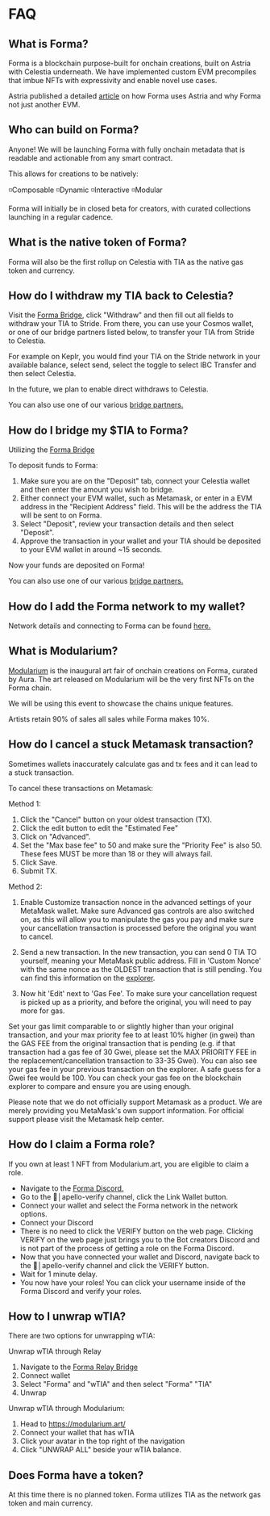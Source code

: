 # FAQ

## What is Forma?
Forma is a blockchain purpose-built for onchain creations, built on Astria with Celestia underneath. We have implemented custom EVM precompiles that imbue NFTs with expressivity and enable novel use cases.

Astria published a detailed [article](https://www.astria.org/blog/how-forma-uses-the-astria-stack) on how Forma uses Astria and why Forma not just another EVM. 

## Who can build on Forma?
Anyone! We will be launching Forma with fully onchain metadata that is readable and actionable from any smart contract. 

This allows for creations to be natively:

◽️Composable
◽️Dynamic
◽️Interactive
◽️Modular

Forma will initially be in closed beta for creators, with curated collections launching in a regular cadence.

## What is the native token of Forma?
Forma will also be the first rollup on Celestia with TIA as the native gas token and currency.

## How do I withdraw my TIA back to Celestia?
Visit the [Forma Bridge](https://bridge.forma.art/), click "Withdraw" and then fill out all fields to withdraw your TIA to Stride. From there, you can use your Cosmos wallet, or one of our bridge partners listed below, to transfer your TIA from Stride to Celestia. 

For example on Keplr, you would find your TIA on the Stride network in your available balance, select send, select the toggle to select IBC Transfer and then select Celestia.

In the future, we plan to enable direct withdraws to Celestia.

You can also use one of our various [bridge partners.](bridge/how-to-use#alternate-bridge-options)

## How do I bridge my $TIA to Forma?
Utilizing the [Forma Bridge](https://bridge.forma.art/)

To deposit funds to Forma:
1. Make sure you are on the "Deposit" tab, connect your Celestia wallet and then enter the amount you wish to bridge.
2. Either connect your EVM wallet, such as Metamask, or enter in a EVM address in the "Recipient Address" field. This will be the address the TIA will be sent to on Forma.
3. Select "Deposit", review your transaction details and then select "Deposit".
4. Approve the transaction in your wallet and your TIA should be deposited to your EVM wallet in around ~15 seconds.

Now your funds are deposited on Forma!

You can also use one of our various [bridge partners.](bridge/how-to-use#alternate-bridge-options)

## How do I add the Forma network to my wallet?
Network details and connecting to Forma can be found [here.](learn/chain-info#connecting-to-forma)

## What is Modularium?
[Modularium](http://modularium.art) is the inaugural art fair of onchain creations on Forma, curated by Aura. The art released on Modularium will be the very first NFTs on the Forma chain.

We will be using this event to showcase the chains unique features.

Artists retain 90% of sales all sales while Forma makes 10%.

## How do I cancel a stuck Metamask transaction?
Sometimes wallets inaccurately calculate gas and tx fees and it can lead to a stuck transaction. 

To cancel these transactions on Metamask:

Method 1:

1. Click the "Cancel" button on your oldest transaction (TX).
2. Click the edit button to edit the "Estimated Fee"
3. Click on "Advanced".
4. Set the "Max base fee" to 50 and make sure the "Priority Fee" is also 50. These fees MUST be more than 18 or they will always fail. 
5. Click Save.
6. Submit TX.


Method 2:

1. Enable Customize transaction nonce in the advanced settings of your MetaMask wallet. Make sure Advanced gas controls are also switched on, as this will allow you to manipulate the gas you pay and make sure your cancellation transaction is processed before the original you want to cancel. 

2. Send a new transaction. In the new transaction, you can send 0 TIA TO yourself, meaning your MetaMask public address. Fill in 'Custom Nonce' with the same nonce as the OLDEST transaction that is still pending. You can find this information on the [explorer](https://explorer.forma.art/).

3. Now hit 'Edit' next to 'Gas Fee'. To make sure your cancellation request is picked up as a priority, and before the original, you will need to pay more for gas.

Set your gas limit comparable to or slightly higher than your original transaction, and your max priority fee to at least 10% higher (in gwei) than the GAS FEE from the original transaction that is pending (e.g. if that transaction had a gas fee of 30 Gwei, please set the MAX PRIORITY FEE in the replacement/cancellation transaction to 33-35 Gwei). You can also see your gas fee in your previous transaction on the explorer. A safe guess for a Gwei fee would be 100. You can check your gas fee on the blockchain explorer to compare and ensure you are using enough. 

Please note that we do not officially support Metamask as a product. We are merely providing you MetaMask's own support information. For official support please visit the Metamask help center.

## How do I claim a Forma role?
If you own at least 1 NFT from Modularium.art, you are eligible to claim a role.

- Navigate to the [Forma Discord.](https://discord.gg/P6tEY8d7De)
- Go to the ⁠🔑│apello-verify channel, click the Link Wallet button.
- Connect your wallet and select the Forma network in the network options.
- Connect your Discord
- There is no need to click the VERIFY button on the web page. Clicking VERIFY on the web page just brings you to the Bot creators Discord and is not part of the process of getting a role on the Forma Discord. 
- Now that you have connected your wallet and Discord, navigate back to the ⁠🔑│apello-verify channel and click the VERIFY button.
- Wait for 1 minute delay.
- You now have your roles! You can click your username inside of the Forma Discord and verify your roles.

## How to I unwrap wTIA?
There are two options for unwrapping wTIA:

Unwrap wTIA through Relay
1. Navigate to the [Forma Relay Bridge](https://relay.link/forma)
2. Connect wallet
3. Select "Forma" and "wTIA" and then select "Forma" "TIA"
4. Unwrap

Unwrap wTIA through Modularium:
1. Head to https://modularium.art/
2. Connect your wallet that has wTIA
3. Click your avatar in the top right of the navigation
4. Click "UNWRAP ALL" beside your wTIA balance.

## Does Forma have a token?
At this time there is no planned token. Forma utilizes TIA as the network gas token and main currency.